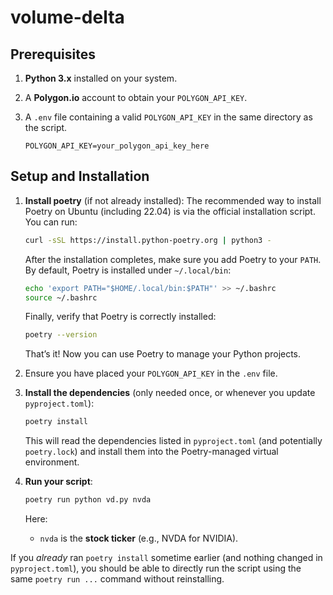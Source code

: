 # volume-delta

## Prerequisites

1. **Python 3.x** installed on your system.
2. A **Polygon.io** account to obtain your `POLYGON_API_KEY`.
3. A `.env` file containing a valid `POLYGON_API_KEY` in the same directory as the script.

   ```
   POLYGON_API_KEY=your_polygon_api_key_here
   ```

## Setup and Installation

1. **Install poetry** (if not already installed):
   The recommended way to install Poetry on Ubuntu (including 22.04) is via the official installation script. You can run:

    ```bash
    curl -sSL https://install.python-poetry.org | python3 -
    ```

    After the installation completes, make sure you add Poetry to your `PATH`. By default, Poetry is installed under `~/.local/bin`:

    ```bash
    echo 'export PATH="$HOME/.local/bin:$PATH"' >> ~/.bashrc
    source ~/.bashrc
    ```

    Finally, verify that Poetry is correctly installed:

    ```bash
    poetry --version
    ```

    That’s it! Now you can use Poetry to manage your Python projects.
   
2. Ensure you have placed your `POLYGON_API_KEY` in the `.env` file.
   
3. **Install the dependencies** (only needed once, or whenever you update `pyproject.toml`):
   ```bash
   poetry install
   ```
   This will read the dependencies listed in `pyproject.toml` (and potentially `poetry.lock`) and install them into the Poetry-managed virtual environment.

4. **Run your script**:
   ```bash
   poetry run python vd.py nvda 
   ```
   Here:
   - `nvda` is the **stock ticker** (e.g., NVDA for NVIDIA).


If you *already* ran `poetry install` sometime earlier (and nothing changed in `pyproject.toml`), you should be able to directly run the script using the same `poetry run ...` command without reinstalling. 

